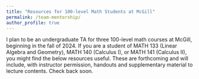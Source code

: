 ```yaml
---
title: "Resources for 100-level Math Students at McGill"
permalink: /team-mentorship/
author_profile: true
---
```


I plan to be an undergraduate TA for three 100-level math courses at McGill, beginning in the fall of 2024. If you are a student of MATH 133 (Linear Algebra and Geometry), 
MATH 140 (Calculus I), or MATH 141 (Calculus II), you might find the below resources useful. These are forthcoming and will include, with instructor permission, 
handouts and supplementary material to lecture contents. Check back soon.

